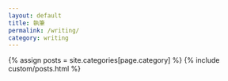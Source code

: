 ```yaml
---
layout: default
title: 執筆
permalink: /writing/
category: writing
---
```


<main class="{{ page.category }} posts list">

  {% assign posts = site.categories[page.category] %}
  {% include custom/posts.html %}

</main>
